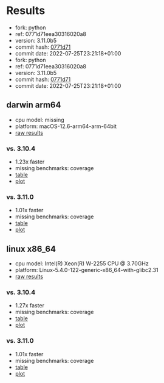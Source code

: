 # Results

- fork: python
- ref: 0771d71eea30316020a8
- version: 3.11.0b5
- commit hash: [0771d71](https://github.com/python/cpython/commit/0771d71)
- commit date: 2022-07-25T23:21:18+01:00
- fork: python
- ref: 0771d71eea30316020a8
- version: 3.11.0b5
- commit hash: [0771d71](https://github.com/python/cpython/commit/0771d71)
- commit date: 2022-07-25T23:21:18+01:00

## darwin arm64

- cpu model: missing
- platform: macOS-12.6-arm64-arm-64bit
- [raw results](bm-20220725-darwin-arm64-python-0771d71eea30316020a8-3.11.0b5-0771d71.json)

### vs. 3.10.4

- 1.23x faster
- missing benchmarks: coverage
- [table](bm-20220725-darwin-arm64-python-0771d71eea30316020a8-3.11.0b5-0771d71-vs-3.10.4.md)
- [plot](bm-20220725-darwin-arm64-python-0771d71eea30316020a8-3.11.0b5-0771d71-vs-3.10.4.png)

### vs. 3.11.0

- 1.01x faster
- missing benchmarks: coverage
- [table](bm-20220725-darwin-arm64-python-0771d71eea30316020a8-3.11.0b5-0771d71-vs-3.11.0.md)
- [plot](bm-20220725-darwin-arm64-python-0771d71eea30316020a8-3.11.0b5-0771d71-vs-3.11.0.png)

## linux x86_64

- cpu model: Intel(R) Xeon(R) W-2255 CPU @ 3.70GHz
- platform: Linux-5.4.0-122-generic-x86_64-with-glibc2.31
- [raw results](bm-20220725-linux-x86_64-python-0771d71eea30316020a8-3.11.0b5-0771d71.json)

### vs. 3.10.4

- 1.27x faster
- missing benchmarks: coverage
- [table](bm-20220725-linux-x86_64-python-0771d71eea30316020a8-3.11.0b5-0771d71-vs-3.10.4.md)
- [plot](bm-20220725-linux-x86_64-python-0771d71eea30316020a8-3.11.0b5-0771d71-vs-3.10.4.png)

### vs. 3.11.0

- 1.01x faster
- missing benchmarks: coverage
- [table](bm-20220725-linux-x86_64-python-0771d71eea30316020a8-3.11.0b5-0771d71-vs-3.11.0.md)
- [plot](bm-20220725-linux-x86_64-python-0771d71eea30316020a8-3.11.0b5-0771d71-vs-3.11.0.png)

